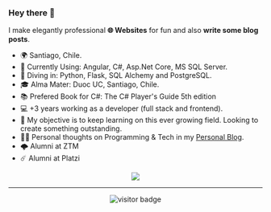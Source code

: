 ### Hey there 👋

I make elegantly professional **🌐 Websites** for fun and also **write some blog posts**.   

* 🌍  Santiago, Chile.
* 🧱  Currently Using: Angular, C#, Asp.Net Core, MS SQL Server.
* 🔬  Diving in: Python, Flask, SQL Alchemy and PostgreSQL.
* 🎓  Alma Mater: Duoc UC, Santiago, Chile.
* 📚  Prefered Book for C#: The C# Player's Guide 5th edition
* 💻  +3 years working as a developer (full stack and frontend).
* 🧭  My objective is to keep learning on this ever growing field. Looking to create something outstanding.
* ✍🏻  Personal thoughts on Programming & Tech in my [Personal Blog](https://eldritchdev.medium.com).
* 🌩️  Alumni at ZTM
* ☄️  Alumni at Platzi

<p align="center">
  <a href="https://skillicons.dev">
    <img src="https://skillicons.dev/icons?i=git,github,figma,vscode,angular,svg,nodejs,npm,js,ts,html,md,css,tailwind,docker,azure,cs,dotnet,py,flask" />
  </a>
</p>
  
<hr>

<p align="center">
<img src="https://visitor-badge.laobi.icu/badge?page_id=eldritch-dev.eldritch-dev" alt="visitor badge"/>
</p>
